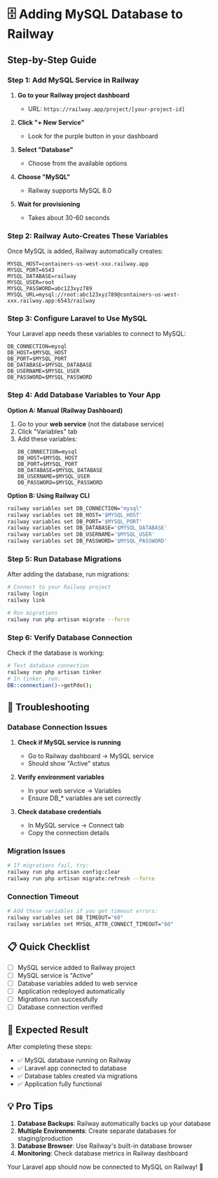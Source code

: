 # 🗄️ Adding MySQL Database to Railway

## Step-by-Step Guide

### **Step 1: Add MySQL Service in Railway**

1. **Go to your Railway project dashboard**
   - URL: `https://railway.app/project/[your-project-id]`

2. **Click "+ New Service"**
   - Look for the purple button in your dashboard

3. **Select "Database"**
   - Choose from the available options

4. **Choose "MySQL"**
   - Railway supports MySQL 8.0

5. **Wait for provisioning**
   - Takes about 30-60 seconds

### **Step 2: Railway Auto-Creates These Variables**

Once MySQL is added, Railway automatically creates:
```
MYSQL_HOST=containers-us-west-xxx.railway.app
MYSQL_PORT=6543
MYSQL_DATABASE=railway
MYSQL_USER=root
MYSQL_PASSWORD=abc123xyz789
MYSQL_URL=mysql://root:abc123xyz789@containers-us-west-xxx.railway.app:6543/railway
```

### **Step 3: Configure Laravel to Use MySQL**

Your Laravel app needs these variables to connect to MySQL:

```
DB_CONNECTION=mysql
DB_HOST=$MYSQL_HOST
DB_PORT=$MYSQL_PORT
DB_DATABASE=$MYSQL_DATABASE
DB_USERNAME=$MYSQL_USER
DB_PASSWORD=$MYSQL_PASSWORD
```

### **Step 4: Add Database Variables to Your App**

**Option A: Manual (Railway Dashboard)**
1. Go to your **web service** (not the database service)
2. Click "Variables" tab
3. Add these variables:
   ```
   DB_CONNECTION=mysql
   DB_HOST=$MYSQL_HOST
   DB_PORT=$MYSQL_PORT
   DB_DATABASE=$MYSQL_DATABASE
   DB_USERNAME=$MYSQL_USER
   DB_PASSWORD=$MYSQL_PASSWORD
   ```

**Option B: Using Railway CLI**
```bash
railway variables set DB_CONNECTION="mysql"
railway variables set DB_HOST='$MYSQL_HOST'
railway variables set DB_PORT='$MYSQL_PORT'
railway variables set DB_DATABASE='$MYSQL_DATABASE'
railway variables set DB_USERNAME='$MYSQL_USER'
railway variables set DB_PASSWORD='$MYSQL_PASSWORD'
```

### **Step 5: Run Database Migrations**

After adding the database, run migrations:
```bash
# Connect to your Railway project
railway login
railway link

# Run migrations
railway run php artisan migrate --force
```

### **Step 6: Verify Database Connection**

Check if the database is working:
```bash
# Test database connection
railway run php artisan tinker
# In tinker, run:
DB::connection()->getPdo();
```

## 🔧 **Troubleshooting**

### **Database Connection Issues**
1. **Check if MySQL service is running**
   - Go to Railway dashboard → MySQL service
   - Should show "Active" status

2. **Verify environment variables**
   - In your web service → Variables
   - Ensure DB_* variables are set correctly

3. **Check database credentials**
   - In MySQL service → Connect tab
   - Copy the connection details

### **Migration Issues**
```bash
# If migrations fail, try:
railway run php artisan config:clear
railway run php artisan migrate:refresh --force
```

### **Connection Timeout**
```bash
# Add these variables if you get timeout errors:
railway variables set DB_TIMEOUT="60"
railway variables set MYSQL_ATTR_CONNECT_TIMEOUT="60"
```

## 📋 **Quick Checklist**

- [ ] MySQL service added to Railway project
- [ ] MySQL service is "Active" 
- [ ] Database variables added to web service
- [ ] Application redeployed automatically
- [ ] Migrations run successfully
- [ ] Database connection verified

## 🎯 **Expected Result**

After completing these steps:
- ✅ MySQL database running on Railway
- ✅ Laravel app connected to database
- ✅ Database tables created via migrations
- ✅ Application fully functional

## 💡 **Pro Tips**

1. **Database Backups**: Railway automatically backs up your database
2. **Multiple Environments**: Create separate databases for staging/production
3. **Database Browser**: Use Railway's built-in database browser
4. **Monitoring**: Check database metrics in Railway dashboard

Your Laravel app should now be connected to MySQL on Railway! 🚀
